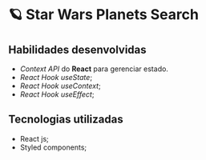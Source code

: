 # 🪐 Star Wars Planets Search

## Habilidades desenvolvidas

* _Context API_ do **React** para gerenciar estado.
* _React Hook useState_;
* _React Hook useContext_;
* _React Hook useEffect_;

## Tecnologias utilizadas

* React js;
* Styled components;
